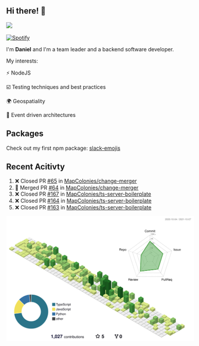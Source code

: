 ## Hi there! 👋

<p>
  <img src="https://github-readme-stats.vercel.app/api?username=syncush&theme=tokyonight">
</p>

[![Spotify](https://novatorem-rust.vercel.app/api/spotify)](https://open.spotify.com/user/syncush)

I'm **Daniel** and I'm a team leader and a backend software developer.

My interests:

⚡ NodeJS

☑️ Testing techniques and best practices

🌍 Geospatiality

🧠 Event driven architectures

## Packages
Check out my first npm package: [slack-emojis](https://www.npmjs.com/package/slack-emojis)

## Recent Acitivty
<!--START_SECTION:activity-->
1. ❌ Closed PR [#65](https://github.com/MapColonies/change-merger/pull/65) in [MapColonies/change-merger](https://github.com/MapColonies/change-merger)
2. 🎉 Merged PR [#64](https://github.com/MapColonies/change-merger/pull/64) in [MapColonies/change-merger](https://github.com/MapColonies/change-merger)
3. ❌ Closed PR [#167](https://github.com/MapColonies/ts-server-boilerplate/pull/167) in [MapColonies/ts-server-boilerplate](https://github.com/MapColonies/ts-server-boilerplate)
4. ❌ Closed PR [#164](https://github.com/MapColonies/ts-server-boilerplate/pull/164) in [MapColonies/ts-server-boilerplate](https://github.com/MapColonies/ts-server-boilerplate)
5. ❌ Closed PR [#163](https://github.com/MapColonies/ts-server-boilerplate/pull/163) in [MapColonies/ts-server-boilerplate](https://github.com/MapColonies/ts-server-boilerplate)
<!--END_SECTION:activity-->

![contrib](./profile-3d-contrib/profile-green-animate.svg)
